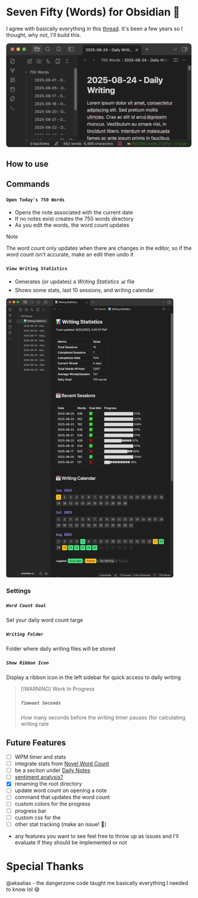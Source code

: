 # Seven Fifty (Words) for Obsidian 📝
I agree with basically everything in this [thread](https://forum.obsidian.md/t/750-words/18000). It's been a few years so I thought, why not, I'll build this.

<img src="image.png" width="500">

## How to use
## Commands
#### `Open Today's 750 Words`
- Opens the note associated with the current date
- If no notes exist creates the 750 words directory
- As you edit the words, the word count updates
> [!NOTE]
> The word count only updates when there are changes in the editor, so if the word count isn't accurate, make an edit then undo it

#### `View Writing Statistics`
- Generates (or updates) a *Writing Statistics 📊* file 
- Shows some stats, last 10 sessions, and writing calendar

<img src="image-1.png" height="750">

### Settings
##### `Word Count Goal`
Set your daily word count targe
##### `Writing Folder`
Folder where daily writing files will be stored
##### `Show Ribbon Icon`
Display a ribbon icon in the left sidebar for quick access to daily writing

> [!WARNING] Work In Progress
> ##### `Timeout Seconds`
> How many seconds before the writing timer pauses (for calculating writing rate

## Future Features
- [ ] WPM timer and stats
- [ ] integrate stats from [Novel Word Count](https://github.com/isaaclyman/novel-word-count-obsidian)
- [ ] be a seciton under [Daily Notes](https://help.obsidian.md/plugins/daily-notes)
- [ ] [sentiment analysis?](https://forum.obsidian.md/t/750-words/18000/5)
- [x] renaming the root directory
- [ ] update word count on opening a note
- [ ] command that updates the word count
- [ ] custom colors for the progress
- [ ] progress bar
- [ ] custom css for the
- [ ] other stat tracking (make an issue! 🙏)

+ any features you want to see feel free to throw up as issues and I'll evaluate if they should be implemented or not

# Special Thanks
@akaalias - the dangerzone code taught me basically everything I needed to know lol 😅

